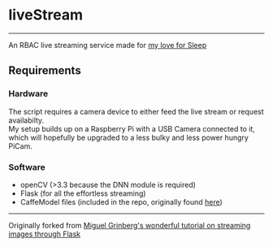 # liveStream
---

An RBAC live streaming service made for [my love for Sleep](https://akhilrb.github.io)

## Requirements

### Hardware

The script requires a camera device to either feed the live stream or request availabilty.  
My setup builds up on a Raspberry Pi with a USB Camera connected to it, which will hopefully be upgraded to a less bulky and less power hungry PiCam.  

### Software

* openCV (>3.3 because the DNN module is required)
* Flask (for all the effortless streaming)
* CaffeModel files (included in the repo, originally found [here](https://github.com/chuanqi305/MobileNet-SSD))

---

Originally forked from [Miguel Grinberg's wonderful tutorial on streaming images through Flask](http://blog.miguelgrinberg.com/post/video-streaming-with-flask)
